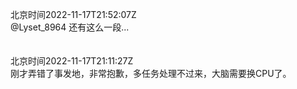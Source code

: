 北京时间2022-11-17T21:52:07Z<br>@Lyset_8964 还有这么一段...<br><br><br>北京时间2022-11-17T21:11:27Z<br>刚才弄错了事发地，非常抱歉，多任务处理不过来，大脑需要换CPU了。<br><br><br>